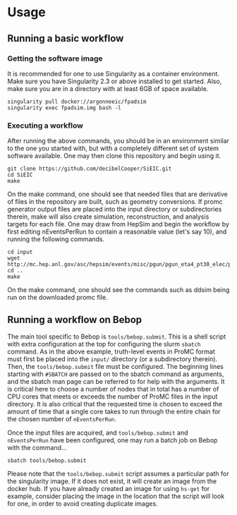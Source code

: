 # Usage

## Running a basic workflow
### Getting the software image
It is recommended for one to use Singularity as a container environment.  Make
sure you have Singularity 2.3 or above installed to get started.  Also, make
sure you are in a directory with at least 6GB of space available.

```
singularity pull docker://argonneeic/fpadsim
singularity exec fpadsim.img bash -l
```

### Executing a workflow
After running the above commands, you should be in an environment similar to
the one you started with, but with a completely different set of system
software available.  One may then clone this repository and begin using it.

```shell
git clone https://github.com/decibelCooper/SiEIC.git
cd SiEIC
make
```

On the make command, one should see that needed files that are derivative of
files in the repository are built, such as geometry conversions.  If promc
generator output files are placed into the input directory or subdirectories
therein, make will also create simulation, reconstruction, and analysis targets
for each file.  One may draw from HepSim and begin the workflow by first
editing nEventsPerRun to contain a reasonable value (let's say 10), and running
the following commands.

```shell
cd input
wget http://mc.hep.anl.gov/asc/hepsim/events/misc/pgun/pgun_eta4_pt30_elec/pgun_elec30gev_001.promc
cd ..
make
```

On the make command, one should see the commands such as ddsim being run on the
downloaded promc file.

## Running a workflow on Bebop
The main tool specific to Bebop is `tools/bebop.submit`.  This is a shell script with extra configuration at the top for configuring the slurm `sbatch` command.  As in the above example, truth-level events in ProMC format must first be placed into the `input/` directory (or a subdirectory therein).  Then, the `tools/bebop.submit` file must be configured.  The beginning lines starting with `#SBATCH` are passed on to the sbatch command as arguments, and the sbatch man page can be referred to for help with the arguments.  It is critical here to choose a number of nodes that in total has a number of CPU cores that meets or exceeds the number of ProMC files in the input directory.  It is also critical that the requested time is chosen to exceed the amount of time that a single core takes to run through the entire chain for the chosen number of `nEventsPerRun`.

Once the input files are acquired, and `tools/bebop.submit` and `nEventsPerRun` have been configured, one may run a batch job on Bebop with the command...
```shell
sbatch tools/bebop.submit
```

Please note that the `tools/bebop.submit` script assumes a particular path for the singularity image.  If it does not exist, it will create an image from the docker hub.  If you have already created an image for using `hs-get` for example, consider placing the image in the location that the script will look for one, in order to avoid creating duplicate images.
